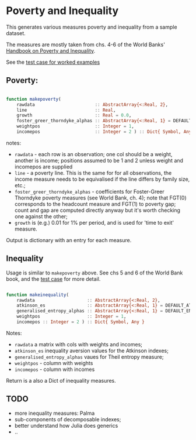 # Poverty and Inequality

This generates various measures poverty and inequality from a sample dataset.

The measures are mostly taken from chs. 4-6 of the World Banks' [Handbook on Poverty and Inequality](biblio.md).

See the [test case for worked examples](../test/poverty_inequality_tests.jl)

## Poverty:


```julia

function makepoverty(
    rawdata                       :: AbstractArray{<:Real, 2},
    line                          :: Real,
    growth                        :: Real = 0.0,
    foster_greer_thorndyke_alphas :: AbstractArray{<:Real, 1} = DEFAULT_FGT_ALPHAS,
    weightpos                     :: Integer = 1,
    incomepos                     :: Integer = 2 ) :: Dict{ Symbol, Any }


```
notes:
* `rawdata` - each row is an observation; one col should be a weight, another is income;
positions assumed to be 1 and 2 unless weight and incomepos are supplied
* `line` - a poverty line. This is the same for for all observations, the income measure needs to be equivalised if the line differs by family size, etc.;
* `foster_greer_thorndyke_alphas` - coefficients for Foster-Greer Thorndyke poverty measures (see World Bank, ch. 4); note that FGT(0)
corresponds to the headcount measure and FGT(1) to poverty gap; count and gap are computed directly anyway but it's worth checking one against the other;
* `growth` is (e.g.) 0.01 for 1% per period, and is used for 'time to exit' measure.

Output is  dictionary with an entry for each measure.

## Inequality

Usage is similar to `makepoverty` above. See chs 5 and 6 of the World Bank book, and the [test case](../test/poverty_inequality_tests.jl) for more detail.

```julia

function makeinequality(
    rawdata                    :: AbstractArray{<:Real, 2},
    atkinson_es                :: AbstractArray{<:Real, 1} = DEFAULT_ATKINSON_ES,
    generalised_entropy_alphas :: AbstractArray{<:Real, 1} = DEFAULT_ENTROPIES,
    weightpos                  :: Integer = 1,
    incomepos :: Integer = 2 ) :: Dict{ Symbol, Any }

```
Notes:
* `rawdata` a matrix with cols with weights and incomes;
* `atkinson_es` inequality aversion values for the Atkinson indexes;
* `generalised_entropy_alphas` vaues for Theil entropy measure;
* `weightpos` - column with weights
* `incomepos` - column with incomes

Return is a also a Dict of inequality measures.

## TODO

* more inequality measures: Palma
* sub-components of decomposable indexes;
* better understand how Julia does generics
* ..
